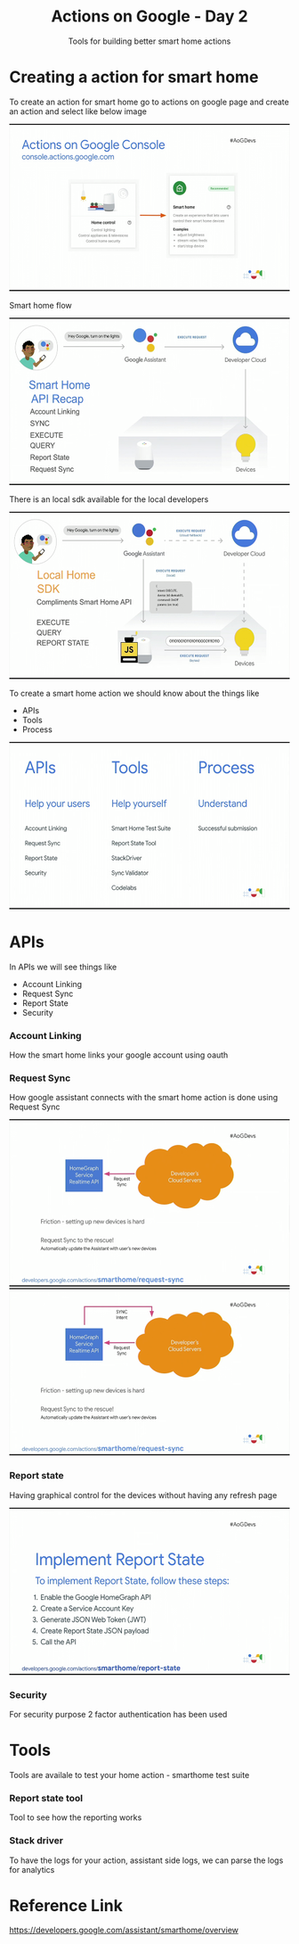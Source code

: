 <div align="center">
  <h1>Actions on Google - Day 2</h1>
  <p>Tools for building better smart home actions</p>
</div>

# Creating a action for smart home

To create an action for smart home go to actions on google page and create an action and select like below image

<div align="center">
   <img src="../../assets/day2/aog-home.png" alt="aog-home" height="300">
 </div>

Smart home flow

<div align="center">
   <img src="../../assets/day2/smarthome-flow.png" alt="smarthomeflow" height="300">
 </div>

 There is an local sdk available for the local developers

 <div align="center">
   <img src="../../assets/day2/smarthome-localsdk.png" alt="localsdk" height="300">
 </div>

To create a smart home action we should know about the things like 

* APIs
* Tools
* Process

<div align="center">
   <img src="../../assets/day2/smarthome-talk.png" alt="smarttalk" height="300">
 </div>


# APIs

In APIs we will see things like 

* Account Linking
* Request Sync
* Report State
* Security

### Account Linking

How the smart home links your google account using oauth

### Request Sync

How google assistant connects with the smart home action is done using Request Sync

<div align="center">
   <img src="../../assets/day2/requestsync.png" alt="requestsync" height="300">
 </div>

<div align="center">
   <img src="../../assets/day2/syncinteny.png" alt="requestsync" height="300">
 </div>

### Report state

Having graphical control for the devices without having any refresh page

<div align="center">
   <img src="../../assets/day2/reportstate.png" alt="requeststate" height="300">
 </div>

### Security

For security purpose 2 factor authentication has been used

# Tools

Tools are availale to test your home action - smarthome test suite

### Report state tool

Tool to see how the reporting works

### Stack driver

To have the logs for your action, assistant side logs, we can parse the logs for analytics

# Reference Link

https://developers.google.com/assistant/smarthome/overview

